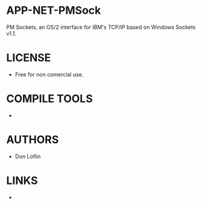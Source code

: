 APP-NET-PMSock
==============

PM Sockets, an OS/2 interface for IBM's TCP/IP  based on Windows Sockets v1.1.


LICENSE
===============
* Free for non comercial use. 

COMPILE TOOLS
===============
* 

AUTHORS
===============
* Don Loflin

LINKS
===============
* 
